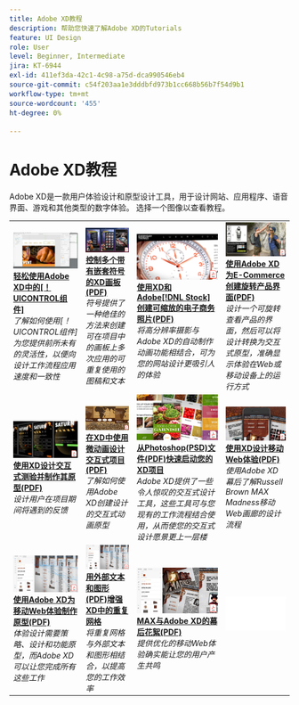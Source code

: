 ```yaml
---
title: Adobe XD教程
description: 帮助您快速了解Adobe XD的Tutorials
feature: UI Design
role: User
level: Beginner, Intermediate
jira: KT-6944
exl-id: 411ef3da-42c1-4c98-a75d-dca990546eb4
source-git-commit: c54f203aa1e3dddbfd973b1cc668b56b7f54d9b1
workflow-type: tm+mt
source-wordcount: '455'
ht-degree: 0%

---
```


# Adobe XD教程

Adobe XD是一款用户体验设计和原型设计工具，用于设计网站、应用程序、语音界面、游戏和其他类型的数字体验。 选择一个图像以查看教程。

<table>
<tr>
 <td>
   <a href="components.md">
      <img alt="轻松使用Adobe XD中的组件" src="assets/Componentsxd.jpg" />
   </a>
    <div>
   <a href="components.md"><strong>轻松使用Adobe XD中的[！UICONTROL组件]</strong></a>
    </div>
    <em>了解如何使用[！UICONTROL组件]为您提供前所未有的灵活性，以便向设计工作流程应用速度和一致性</em>
    <br>
  </td>
  <td>
   <a href="assets/ControlMultipleXDArtboardswithNestedSymbols.pdf" target="_blank">
      <img alt="使用嵌套符号控制多个XD画板" src="assets/ControlMultipleXDArtboardswithNestedSymbols.jpg" />
   </a>
    <div>
   <a href="assets/ControlMultipleXDArtboardswithNestedSymbols.pdf" target="_blank"><strong>控制多个带有嵌套符号的XD画板(PDF)</strong></a>
    </div>
    <em>符号提供了一种绝佳的方法来创建可在项目中的画板上多次应用的可重复使用的图稿和文本</em>
    <br>
  </td>
  <td>
   <a href="assets/CreateaZoomableeCommercePhotowithXDandAdobeStock.pdf" target="_blank">
      <img alt="使用XD和Adobe创建可缩放的电子商务照片 [!DNL Stock]" src="assets/CreateaZoomableeCommercePhotowithXDandAdobeStock.jpg" />
   </a>
    <div>
   <a href="assets/CreateaZoomableeCommercePhotowithXDandAdobeStock.pdf" target="_blank"><strong>使用XD和Adobe[!DNL Stock]创建可缩放的电子商务照片(PDF)</strong></a>
    </div>
    <em>将高分辨率摄影与Adobe XD的自动制作动画功能相结合，可为您的网站设计更吸引人的体验</em>
    <br>
  </td>
  <td>
   <a href="assets/CreatingaRotatingProductInterfaceforECommercewithAdobeXD.pdf" target="_blank">
      <img alt="使用Adobe XD为E-Commerce创建旋转式产品界面" src="assets/CreatingaRotatingProductInterfaceforECommercewithAdobeXD.jpg" />
   </a>
    <div>
   <a href="assets/CreatingaRotatingProductInterfaceforECommercewithAdobeXD.pdf" target="_blank"><strong>使用Adobe XD为E-Commerce创建旋转产品界面(PDF)</strong></a>
    </div>
    <em>设计一个可旋转查看产品的界面，然后可以将设计转换为交互式原型，准确显示体验在Web或移动设备上的运行方式</em>
    <br>
  </td>
</tr>
<tr>
  <td>
   <a href="assets/DesignandPrototypeanInteractiveQuizwithXD.pdf" target="_blank">
      <img alt="使用XD设计和制作交互式测验原型" src="assets/DesignandPrototypeanInteractiveQuizwithXD.jpg" />
   </a>
    <div>
   <a href="assets/DesignandPrototypeanInteractiveQuizwithXD.pdf" target="_blank"><strong>使用XD设计交互式测验并制作其原型(PDF)</strong></a>
    </div>
    <em>设计用户在项目期间将遇到的反馈</em>
    <br>
  </td>
  <td>
   <a href="assets/DesignInteractiveProjectswithMicroAnimationsinXD.pdf" target="_blank">
      <img alt="在XD中使用微动画设计交互式项目" src="assets/DesignInteractiveProjectswithMicroAnimationsinXD.jpg" />
   </a>
    <div>
   <a href="assets/DesignInteractiveProjectswithMicroAnimationsinXD.pdf" target="_blank"><strong>在XD中使用微动画设计交互式项目(PDF)</strong></a>
    </div>
    <em>了解如何使用Adobe XD创建设计的交互式动画原型</em>
    <br>
  </td>
  <td>
   <a href="assets/JumpstartyourXDProjectfromaPhotoshopFile.pdf" target="_blank">
      <img alt="从Photoshop(PSD)文件快速启动您的XD项目" src="assets/JumpstartyourXDProjectfromaPhotoshopFile.jpg" />
   </a>
    <div>
   <a href="assets/JumpstartyourXDProjectfromaPhotoshopFile.pdf" target="_blank"><strong>从Photoshop(PSD)文件(PDF)快速启动您的XD项目</strong></a>
    </div>
    <em>Adobe XD提供了一些令人惊叹的交互式设计工具，这些工具可与您现有的工作流程结合使用，从而使您的交互式设计愿景更上一层楼</em>
    <br>
  </td>
  <td>
   <a href="assets/MobileWebExperienceswithXD.pdf" target="_blank">
      <img alt="使用XD设计移动Web体验" src="assets/MobileWebExperienceswithXD.jpg" />
   </a>
    <div>
   <a href="assets/MobileWebExperienceswithXD.pdf" target="_blank"><strong>使用XD设计移动Web体验(PDF)</strong></a>
    </div>
    <em>使用Adobe XD幕后了解Russell Brown MAX Madness移动Web画廊的设计流程</em>
    <br>
  </td>
</tr>
<tr>
  <td>
   <a href="assets/PrototypeaMobileWebExperiencewithAdobeXD.pdf" target="_blank">
      <img alt="使用Adobe XD为移动Web体验制作原型" src="assets/PrototypeaMobileWebExperiencewithAdobeXD.jpg" />
   </a>
    <div>
   <a href="assets/PrototypeaMobileWebExperiencewithAdobeXD.pdf" target="_blank"><strong>使用Adobe XD为移动Web体验制作原型(PDF)</strong></a>
    </div>
    <em>体验设计需要策略、设计和功能原型，而Adobe XD可以让您完成所有这些工作</em>
    <br>
  </td>
  <td>
   <a href="assets/PrototypeaMobileWebExperiencewithAdobeXD.pdf" target="_blank">
      <img alt="使用外部文本和图形增强XD中的重复网格" src="assets/PrototypeaMobileWebExperiencewithAdobeXD.jpg" />
   </a>
    <div>
   <a href="assets/PrototypeaMobileWebExperiencewithAdobeXD.pdf" target="_blank"><strong>用外部文本和图形(PDF)增强XD中的重复网格</strong></a>
    </div>
    <em>将重复网格与外部文本和图形相结合，以提高您的工作效率</em>
    <br>
  </td>
  <td>
   <a href="assets/BehindtheScenesofMAXMadnesswithAdobeXD.pdf" target="_blank">
      <img alt="MAX与Adobe XD的疯狂背后" src="assets/BehindtheScenesofMAXMadnesswithAdobeXD.jpg" />
   </a>
    <div>
   <a href="assets/BehindtheScenesofMAXMadnesswithAdobeXD.pdf" target="_blank"><strong>MAX与Adobe XD的幕后花絮(PDF)</strong></a>
    </div>
    <em>提供优化的移动Web体验确实能让您的用户产生共鸣</em>
    <br>
  </td>
  <td>
    <img alt="间隔物" src="../assets/Whitespacer.png" />
    <div>
    <br>
  </td>
</tr>
</table>
